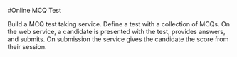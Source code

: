 #Online MCQ Test

Build a MCQ test taking service. Define a test with a collection of MCQs. On the web service, a candidate is presented with the test, provides answers, and submits. On submission the service gives the candidate the score from their session.
